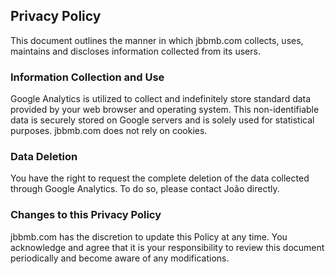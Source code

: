 ## Privacy Policy
This document outlines the manner in which jbbmb.com collects, uses, maintains and discloses information collected from its users.

### Information Collection and Use
Google Analytics is utilized to collect and indefinitely store standard data provided by your web browser and operating system. This non-identifiable data is securely stored on Google servers and is solely used for statistical purposes. jbbmb.com does not rely on cookies.

### Data Deletion
You have the right to request the complete deletion of the data collected through Google Analytics. To do so, please contact João directly.

### Changes to this Privacy Policy
jbbmb.com has the discretion to update this Policy at any time. You acknowledge and agree that it is your responsibility to review this document periodically and become aware of any modifications.
